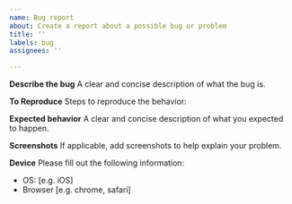 ```yaml
---
name: Bug report
about: Create a report about a possible bug or problem
title: ''
labels: bug
assignees: ''

---
```


**Describe the bug**
A clear and concise description of what the bug is.

**To Reproduce**
Steps to reproduce the behavior:


**Expected behavior**
A clear and concise description of what you expected to happen.

**Screenshots**
If applicable, add screenshots to help explain your problem.

**Device**
Please fill out the following information:
 - OS: [e.g. iOS]
 - Browser [e.g. chrome, safari]
